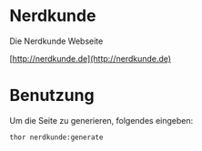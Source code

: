 # Nerdkunde

Die Nerdkunde Webseite

[http://nerdkunde.de](http://nerdkunde.de)

# Benutzung

Um die Seite zu generieren, folgendes eingeben:

``` bash
thor nerdkunde:generate
```
